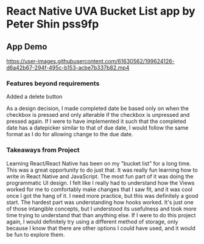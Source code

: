 # React Native UVA Bucket List app by Peter Shin pss9fp
## App Demo
https://user-images.githubusercontent.com/61630562/199624126-d6a42b67-294f-495c-b153-acbe7b337b82.mp4



### Features beyond requirements
Added a delete button

As a design decision, I made completed date be based only on when the checkbox is pressed and only alterable if the checkbox is unpressed and pressed again. If I were to have implemented it such that the completed date has a datepicker similar to that of due date, I would follow the same format as I do for allowing change to the due date.

### Takeaways from Project
Learning React/React Native has been on my "bucket list" for a long time. This was a great opportunity to do just that. It was really fun learning how to write in React Native and JavaScript. The most fun part of it was doing the programmatic UI design. I felt like I really had to understand how the Views worked for me to comfortably make changes that I saw fit, and it was cool once I got the hang of it. I need more practice, but this was definitely a good start. The hardest part was understanding how hooks worked. It's just one of those intangible concepts, but I understood its usefulness and took more time trying to understand that than anything else. If I were to do this project again, I would definitely try using a different method of storage, only because I know that there are other options I could have used, and it would be fun to explore them. 
